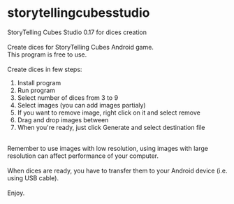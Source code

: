 # storytellingcubesstudio</br>
StoryTelling Cubes Studio 0.17 for dices creation</br>
</br>
Create dices for StoryTelling Cubes Android game.</br>
This program is free to use.</br>
</br>
Create dices in few steps:</br>
1. Install program</br>
2. Run program</br>
3. Select number of dices from 3 to 9</br>
4. Select images (you can add images partialy)</br>
5. If you want to remove image, right click on it and select remove</br>
6. Drag and drop images between </br>
7. When you're ready, just click Generate and select destination file</br>
</br>
Remember to use images with low resolution, using images with large resolution can affect performance of your computer.</br>
</br>
When dices are ready, you have to transfer them to your Android device (i.e. using USB cable).</br>
</br>
Enjoy.</br>
